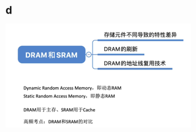 

# d
![输入图片说明](/imgs/2025-08-06/2ornrJQ7AHT55Cdn.png)
<!--stackedit_data:
eyJoaXN0b3J5IjpbMzAxOTczNjY2XX0=
-->